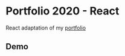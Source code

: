 # Portfolio 2020 - React

React adaptation of my [portfolio](https://github.com/gregoryalbouy/portfolio-wcf-2020)

## Demo

